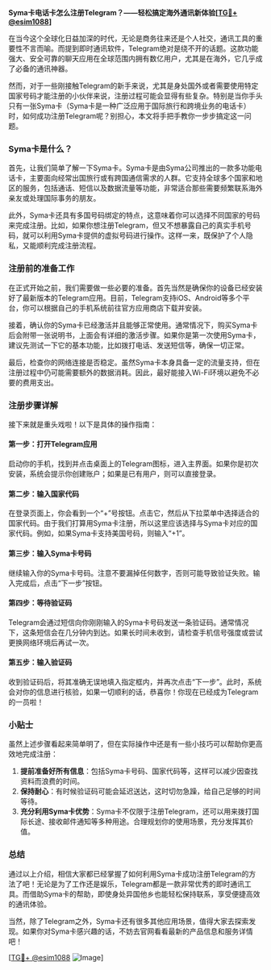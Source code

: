 **Syma卡电话卡怎么注册Telegram？——轻松搞定海外通讯新体验[[TG💪+ @esim1088](https://t.me/s/esim1088)]**

在当今这个全球化日益加深的时代，无论是商务往来还是个人社交，通讯工具的重要性不言而喻。而提到即时通讯软件，Telegram绝对是绕不开的话题。这款功能强大、安全可靠的聊天应用在全球范围内拥有数亿用户，尤其是在海外，它几乎成了必备的通讯神器。

然而，对于一些刚接触Telegram的新手来说，尤其是身处国外或者需要使用特定国家号码才能注册的小伙伴来说，注册过程可能会显得有些复杂。特别是当你手头只有一张Syma卡（Syma卡是一种广泛应用于国际旅行和跨境业务的电话卡）时，如何成功注册Telegram呢？别担心，本文将手把手教你一步步搞定这一问题。

### Syma卡是什么？

首先，让我们简单了解一下Syma卡。Syma卡是由Syma公司推出的一款多功能电话卡，主要面向经常出国旅行或有跨国通信需求的人群。它支持全球多个国家和地区的服务，包括通话、短信以及数据流量等功能，非常适合那些需要频繁联系海外亲友或处理国际事务的朋友。

此外，Syma卡还具有多国号码绑定的特点，这意味着你可以选择不同国家的号码来完成注册。比如，如果你想注册Telegram，但又不想暴露自己的真实手机号码，就可以利用Syma卡提供的虚拟号码进行操作。这样一来，既保护了个人隐私，又能顺利完成注册流程。

### 注册前的准备工作

在正式开始之前，我们需要做一些必要的准备。首先当然是确保你的设备已经安装好了最新版本的Telegram应用。目前，Telegram支持iOS、Android等多个平台，你可以根据自己的手机系统前往官方应用商店下载并安装。

接着，确认你的Syma卡已经激活并且能够正常使用。通常情况下，购买Syma卡后会附带一张说明书，上面会有详细的激活步骤。如果你是第一次使用Syma卡，建议先测试一下它的基本功能，比如拨打电话、发送短信等，确保一切正常。

最后，检查你的网络连接是否稳定。虽然Syma卡本身具备一定的流量支持，但在注册过程中仍可能需要额外的数据消耗。因此，最好能接入Wi-Fi环境以避免不必要的费用支出。

### 注册步骤详解

接下来就是重头戏啦！以下是具体的操作指南：

#### 第一步：打开Telegram应用

启动你的手机，找到并点击桌面上的Telegram图标，进入主界面。如果你是初次安装，系统会提示你创建账户；如果是已有用户，则可以直接登录。

#### 第二步：输入国家代码

在登录页面上，你会看到一个“+”号按钮。点击它，然后从下拉菜单中选择适合的国家代码。由于我们打算用Syma卡注册，所以这里应该选择与Syma卡对应的国家代码。例如，如果Syma卡支持美国号码，则输入“+1”。

#### 第三步：输入Syma卡号码

继续输入你的Syma卡号码。注意不要漏掉任何数字，否则可能导致验证失败。输入完成后，点击“下一步”按钮。

#### 第四步：等待验证码

Telegram会通过短信向你刚刚输入的Syma卡号码发送一条验证码。通常情况下，这条短信会在几分钟内到达。如果长时间未收到，请检查手机信号强度或尝试更换网络环境后再试一次。

#### 第五步：输入验证码

收到验证码后，将其准确无误地填入指定框内，并再次点击“下一步”。此时，系统会对你的信息进行核验，如果一切顺利的话，恭喜你！你现在已经成为Telegram的一员啦！

### 小贴士

虽然上述步骤看起来简单明了，但在实际操作中还是有一些小技巧可以帮助你更高效地完成注册：

1. **提前准备好所有信息**：包括Syma卡号码、国家代码等，这样可以减少因查找资料而浪费的时间。
2. **保持耐心**：有时候验证码可能会延迟送达，这时切勿急躁，给自己足够的时间等待。
3. **充分利用Syma卡优势**：Syma卡不仅限于注册Telegram，还可以用来拨打国际长途、接收邮件通知等多种用途。合理规划你的使用场景，充分发挥其价值。

### 总结

通过以上介绍，相信大家都已经掌握了如何利用Syma卡成功注册Telegram的方法了吧！无论是为了工作还是娱乐，Telegram都是一款非常优秀的即时通讯工具。而借助Syma卡的帮助，即使身处异国他乡也能轻松保持联系，享受便捷高效的通讯体验。

当然，除了Telegram之外，Syma卡还有很多其他应用场景，值得大家去探索发现。如果你对Syma卡感兴趣的话，不妨去官网看看最新的产品信息和服务详情吧！

[[TG💪+ @esim1088](https://t.me/s/esim1088) ![Image](https://i.postimg.cc/4NQfJmqS/Snipaste-2025-05-13-00-14-12.png)]